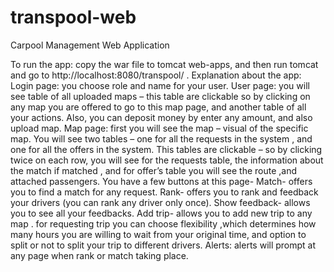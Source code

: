 # transpool-web
Carpool Management Web Application


To run the app: copy the war file to tomcat web-apps, and then run tomcat and go to http://localhost:8080/transpool/ .
Explanation about the app:
Login page: you choose role and name for your user.
User page: you will see table of all uploaded maps – this table are clickable so by clicking on any map you are offered to go to this map page, and another table of all your actions.
Also, you can deposit money by enter any amount, and also upload map.
Map page: first you will see the map – visual of the specific map.
You will see two tables – one for all the requests in the system , and one for all the offers in the system. This tables are clickable – so by clicking twice on each row, you will see for the requests table, the information about the match if matched , and for offer’s table you will see the route ,and attached passengers.
You have a few buttons at this page-
Match- offers you to find a match for any request.
Rank- offers you to rank and feedback your drivers (you can rank any driver only once).
Show feedback- allows you to see all your feedbacks.
Add trip- allows you to add new trip to any map . for requesting trip you can choose flexibility ,which determines how many hours you are willing to wait from your original time, and option to split or not to split your trip to different drivers.
Alerts: alerts will prompt at any page when rank or match taking place.
